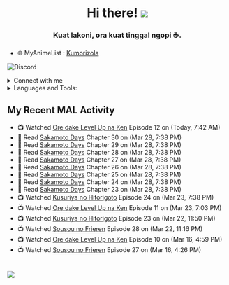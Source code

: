<h1 align="center">Hi there! <img src="https://media.giphy.com/media/hvRJCLFzcasrR4ia7z/giphy.gif" width="25px"> </h1>
<h3 align="center">Kuat lakoni, ora kuat tinggal ngopi ☕.</h3>

- 🌐 MyAnimeList : [Kumorizola](https://myanimelist.net/animelist/Kumorizola)

![Discord](https://discord.c99.nl/widget/theme-3/761213268009943051.png)
<details>
      <summary>Connect with me</summary>
    <p align="left">
        <a href="https://www.instagram.com/kumorizola/" target="blank"><img align="center"
                src="https://raw.githubusercontent.com/rahuldkjain/github-profile-readme-generator/master/src/images/icons/Social/instagram.svg"
                alt="kumorizola" height="30" width="40" /></a>
        <a href="https://discord.com" target="blank"><img align="center"
                src="https://raw.githubusercontent.com/rahuldkjain/github-profile-readme-generator/master/src/images/icons/Social/discord.svg"
                alt="Kumori#5882" height="30" width="40" /></a>
    </p>
</details>

<details>
    <summary align="left">Languages and Tools:</summary>
<p align="left">
      <a href="https://www.w3schools.com/css/" target="_blank">
        <img src="https://raw.githubusercontent.com/devicons/devicon/master/icons/css3/css3-original-wordmark.svg"
            alt="css3" width="40" height="40" /> </a> <a href="https://www.w3.org/html/" target="_blank"> <img
            src="https://raw.githubusercontent.com/devicons/devicon/master/icons/html5/html5-original-wordmark.svg"
            alt="html5" width="40" height="40" /> </a> <a href="https://www.java.com" target="_blank"> <img
            src="https://raw.githubusercontent.com/devicons/devicon/master/icons/java/java-original.svg" alt="java"
            width="40" height="40" /> </a> <a href="https://developer.mozilla.org/en-US/docs/Web/JavaScript"
            target="_blank"> <img
            src="https://raw.githubusercontent.com/devicons/devicon/master/icons/javascript/javascript-original.svg"
            alt="javascript" width="40" height="40" /> </a> <a href="https://nodejs.org" target="_blank"> <img
            src="https://raw.githubusercontent.com/devicons/devicon/master/icons/nodejs/nodejs-original-wordmark.svg"
            alt="nodejs" width="40" height="40" /> </a> <a href="https://www.python.org" target="_blank"> <img
            src="https://raw.githubusercontent.com/devicons/devicon/master/icons/python/python-original.svg"
            alt="python" width="40" height="40" /> </a> <a href="https://www.typescriptlang.org/" target="_blank"> <img
            src="https://raw.githubusercontent.com/devicons/devicon/master/icons/typescript/typescript-original.svg" 
            alt="typescript" width="40" height="40" /> </a> <a href="https://www.photoshop.com/en" target="_blank"> <img
            src="https://upload.wikimedia.org/wikipedia/commons/a/af/Adobe_Photoshop_CC_icon.svg" alt="photoshop" width="40" height="40"/> </a>
            <a href="https://www.adobe.com/products/premiere.html" target="_blank"> <img
            src="https://upload.wikimedia.org/wikipedia/commons/4/40/Adobe_Premiere_Pro_CC_icon.svg" alt="Premiere pro" width="40" height="40"/> </a>
            <a href="https://www.adobe.com/in/products/illustrator.html" target="_blank"> <img 
            src="https://upload.wikimedia.org/wikipedia/commons/f/fb/Adobe_Illustrator_CC_icon.svg" alt="illustrator" width="40" height="40"/> </a>
      
 </details>
 
 <h2> My Recent MAL Activity</h2>
<!-- MAL_ACTIVITY:start -->

- 📺 Watched [Ore dake Level Up na Ken](https://MyAnimeList.net/anime.php?id=52299) Episode 12 on (Today, 7:42 AM)
- 📖 Read [Sakamoto Days](https://MyAnimeList.net/manga.php?id=131334) Chapter 30 on (Mar 28, 7:38 PM)
- 📖 Read [Sakamoto Days](https://MyAnimeList.net/manga.php?id=131334) Chapter 29 on (Mar 28, 7:38 PM)
- 📖 Read [Sakamoto Days](https://MyAnimeList.net/manga.php?id=131334) Chapter 28 on (Mar 28, 7:38 PM)
- 📖 Read [Sakamoto Days](https://MyAnimeList.net/manga.php?id=131334) Chapter 27 on (Mar 28, 7:38 PM)
- 📖 Read [Sakamoto Days](https://MyAnimeList.net/manga.php?id=131334) Chapter 26 on (Mar 28, 7:38 PM)
- 📖 Read [Sakamoto Days](https://MyAnimeList.net/manga.php?id=131334) Chapter 25 on (Mar 28, 7:38 PM)
- 📖 Read [Sakamoto Days](https://MyAnimeList.net/manga.php?id=131334) Chapter 24 on (Mar 28, 7:38 PM)
- 📖 Read [Sakamoto Days](https://MyAnimeList.net/manga.php?id=131334) Chapter 23 on (Mar 28, 7:38 PM)
- 📺 Watched [Kusuriya no Hitorigoto](https://MyAnimeList.net/anime.php?id=54492) Episode 24 on (Mar 23, 7:38 PM)
- 📺 Watched [Ore dake Level Up na Ken](https://MyAnimeList.net/anime.php?id=52299) Episode 11 on (Mar 23, 7:03 PM)
- 📺 Watched [Kusuriya no Hitorigoto](https://MyAnimeList.net/anime.php?id=54492) Episode 23 on (Mar 22, 11:50 PM)
- 📺 Watched [Sousou no Frieren](https://MyAnimeList.net/anime.php?id=52991) Episode 28 on (Mar 22, 11:16 PM)
- 📺 Watched [Ore dake Level Up na Ken](https://MyAnimeList.net/anime.php?id=52299) Episode 10 on (Mar 16, 4:59 PM)
- 📺 Watched [Sousou no Frieren](https://MyAnimeList.net/anime.php?id=52991) Episode 27 on (Mar 16, 4:26 PM)

<!-- MAL_ACTIVITY:end -->

  
<h2 align="left"> <img src="https://media.discordapp.net/attachments/918405470073520168/919220018355523584/ezgif.com-gif-maker_1.gif">

